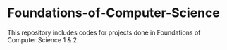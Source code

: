 # Foundations-of-Computer-Science

This repository includes codes for projects done in Foundations of Computer Science 1 & 2.
